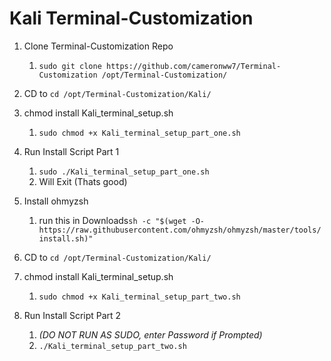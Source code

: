 # Kali Terminal-Customization

1. Clone Terminal-Customization Repo
   1. `sudo git clone https://github.com/cameronww7/Terminal-Customization /opt/Terminal-Customization/`

2. CD to `cd /opt/Terminal-Customization/Kali/`

3. chmod install Kali_terminal_setup.sh
   1. `sudo chmod +x Kali_terminal_setup_part_one.sh`

4. Run Install Script Part 1
   1. `sudo ./Kali_terminal_setup_part_one.sh`
   2. Will Exit (Thats good)

5. Install ohmyzsh
   1. run this in Downloads`sh -c "$(wget -O- https://raw.githubusercontent.com/ohmyzsh/ohmyzsh/master/tools/install.sh)"`

6. CD to `cd /opt/Terminal-Customization/Kali/`

7. chmod install Kali_terminal_setup.sh
   1. `sudo chmod +x Kali_terminal_setup_part_two.sh`

8. Run Install Script Part 2
   1. *(DO NOT RUN AS SUDO, enter Password if Prompted)*
   2. `./Kali_terminal_setup_part_two.sh`
